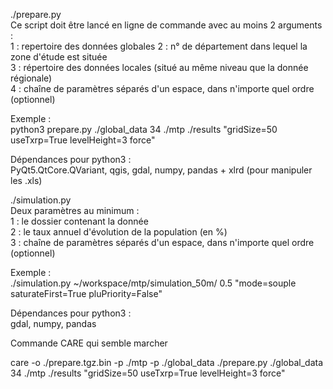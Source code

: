 ./prepare.py  
Ce script doit être lancé en ligne de commande avec au moins 2 arguments :  
    1 : repertoire des données globales
    2 : n° de département dans lequel la zone d'étude est située  
    3 : répertoire des données locales (situé au même niveau que la donnée régionale)  
    4 : chaîne de paramètres séparés d'un espace, dans n'importe quel ordre (optionnel)  

Exemple :  
python3 prepare.py ./global_data 34 ./mtp ./results "gridSize=50 useTxrp=True levelHeight=3 force"   

Dépendances pour python3 :  
    PyQt5.QtCore.QVariant, qgis, gdal, numpy, pandas + xlrd (pour manipuler les .xls)  

./simulation.py  
Deux paramètres au minimum :  
    1 : le dossier contenant la donnée  
    2 : le taux annuel d'évolution de la population (en %)  
    3 : chaîne de paramètres séparés d'un espace, dans n'importe quel ordre (optionnel)  

Exemple :  
    ./simulation.py ~/workspace/mtp/simulation_50m/ 0.5 "mode=souple saturateFirst=True pluPriority=False"  

Dépendances pour python3 :  
    gdal, numpy, pandas  


Commande CARE qui semble marcher

care -o ./prepare.tgz.bin  -p ./mtp -p ./global_data ./prepare.py ./global_data 34  ./mtp ./results "gridSize=50 useTxrp=True levelHeight=3 force"

